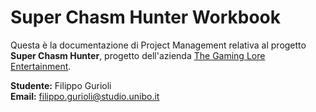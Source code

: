 # Super Chasm Hunter Workbook

Questa è la documentazione di Project Management relativa al progetto **Super Chasm Hunter**, progetto dell'azienda [The Gaming Lore Entertainment](https://x.com/TheGamingLoreE).

**Studente:** Filippo Gurioli  
**Email:** filippo.gurioli@studio.unibo.it